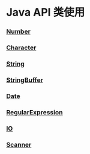 # Java API 类使用
### [Number](Number.md)

### [Character](Character.md)

### [String](String.md)

### [StringBuffer](StringBuffer.md)

### [Date](Date.md)

### [RegularExpression](RegularExpression.md)

### [IO](IO)

### [Scanner](Scanner.md)

